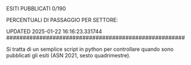 ESITI PUBBLICATI 0/190 

PERCENTUALI DI PASSAGGIO PER SETTORE:

UPDATED 2025-01-22 16:16:23.331744
###################################################### 

Si tratta di un semplice script in python per controllare quando sono pubblicati gli esiti (ASN 2021, sesto quadrimestre).


